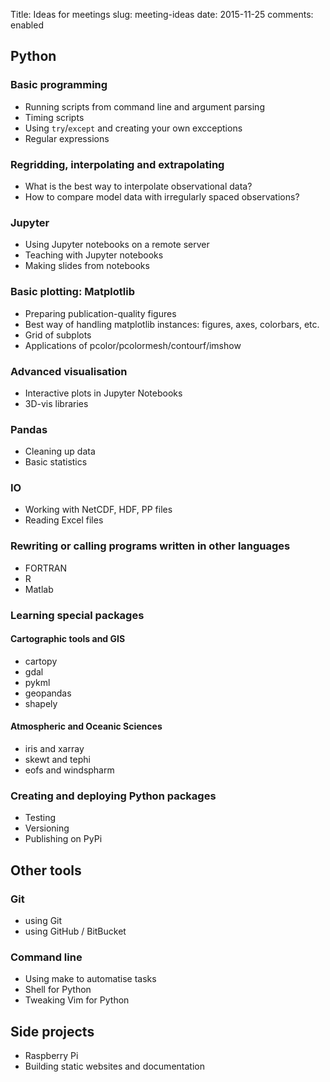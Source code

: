Title: Ideas for meetings
slug: meeting-ideas
date: 2015-11-25
comments: enabled

## Python
### Basic programming
* Running scripts from command line and argument parsing
* Timing scripts
* Using `try`/`except` and creating your own excceptions
* Regular expressions

### Regridding, interpolating and extrapolating
* What is the best way to interpolate observational data?
* How to compare model data with irregularly spaced observations?

### Jupyter
* Using Jupyter notebooks on a remote server
* Teaching with Jupyter notebooks
* Making slides from notebooks

### Basic plotting: Matplotlib
* Preparing publication-quality figures
* Best way of handling matplotlib instances: figures, axes, colorbars, etc.
* Grid of subplots
* Applications of pcolor/pcolormesh/contourf/imshow

### Advanced visualisation
* Interactive plots in Jupyter Notebooks
* 3D-vis libraries

### Pandas
* Cleaning up data
* Basic statistics

### IO
* Working with NetCDF, HDF, PP files
* Reading Excel files

### Rewriting or calling programs written in other languages
* FORTRAN
* R
* Matlab

### Learning special packages
#### Cartographic tools and GIS
* cartopy
* gdal
* pykml
* geopandas
* shapely

#### Atmospheric and Oceanic Sciences
* iris and xarray
* skewt and tephi
* eofs and windspharm

### Creating and deploying Python packages
* Testing
* Versioning
* Publishing on PyPi

## Other tools
### Git
* using Git
* using GitHub / BitBucket

### Command line
* Using make to automatise tasks
* Shell for Python
* Tweaking Vim for Python

## Side projects
* Raspberry Pi
* Building static websites and documentation
